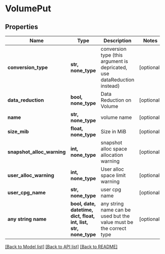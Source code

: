 # VolumePut


## Properties
Name | Type | Description | Notes
------------ | ------------- | ------------- | -------------
**conversion_type** | **str, none_type** | conversion type (this argument is depricated, use dataReduction instead) | [optional] 
**data_reduction** | **bool, none_type** | Data Reduction on Volume | [optional] 
**name** | **str, none_type** | volume name | [optional] 
**size_mib** | **float, none_type** | Size in MiB | [optional] 
**snapshot_alloc_warning** | **int, none_type** | snapshot alloc space allocation warning | [optional] 
**user_alloc_warning** | **int, none_type** | User alloc space limit warning | [optional] 
**user_cpg_name** | **str, none_type** | user cpg name | [optional] 
**any string name** | **bool, date, datetime, dict, float, int, list, str, none_type** | any string name can be used but the value must be the correct type | [optional]

[[Back to Model list]](../README.md#documentation-for-models) [[Back to API list]](../README.md#documentation-for-api-endpoints) [[Back to README]](../README.md)


